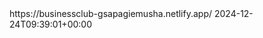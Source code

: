 <urlset xmlns="http://www.sitemaps.org/schemas/sitemap/0.9" xmlns:xsi="http://www.w3.org/2001/XMLSchema-instance" xsi:schemaLocation="http://www.sitemaps.org/schemas/sitemap/0.9 http://www.sitemaps.org/schemas/sitemap/0.9/sitemap.xsd">
<!--  created with Free Online Sitemap Generator www.xml-sitemaps.com  -->
<url>
<loc>https://businessclub-gsapagiemusha.netlify.app/</loc>
<lastmod>2024-12-24T09:39:01+00:00</lastmod>
</url>
</urlset>
